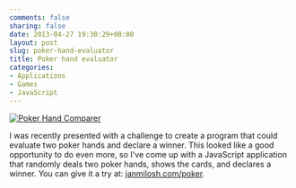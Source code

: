 ```yaml
---
comments: false
sharing: false
date: 2013-04-27 19:30:29+00:00
layout: post
slug: poker-hand-evaluator
title: Poker hand evaluator
categories:
- Applications
- Games
- JavaScript
---
```


[![Poker Hand Comparer](http://janmilosh.com/wp-content/uploads/2013/04/poker-hand.png)](http://janmilosh.com/poker)

I was recently presented with a challenge to create a program that could evaluate two poker hands and declare a winner. This looked like a good opportunity to do even more, so I've come up with a JavaScript application that randomly deals two poker hands, shows the cards, and declares a winner. You can give it a try at: [janmilosh.com/poker](http://janmilosh.com/poker).
